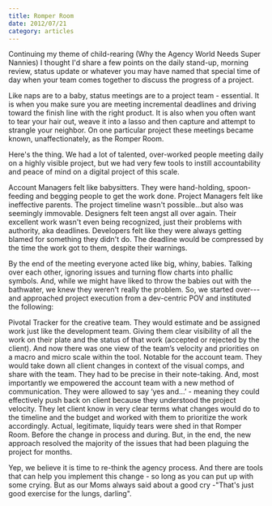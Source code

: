 ```yaml
---
title: Romper Room
date: 2012/07/21
category: articles
---
```


Continuing my theme of child-rearing (Why the Agency World Needs Super
Nannies) I thought I'd share a few points on the daily stand-up, morning
review, status update or whatever you may have named that special time
of day when your team comes together to discuss the progress of a
project. 

Like naps are to a baby, status meetings are to a project team -
essential. It is when you make sure you are meeting incremental
deadlines and driving toward the finish line with the right product. It
is also when you often want to tear your hair out, weave it into a lasso
and then capture and attempt to strangle your neighbor. On one
particular project these meetings became known, unaffectionately, as the
Romper Room. 

Here's the thing. We had a lot of talented, over-worked people meeting
daily on a highly visible project, but we had very few tools to instill
accountability and peace of mind on a digital project of this scale.

Account Managers felt like babysitters. They were hand-holding,
spoon-feeding and begging people to get the work done. 
Project Managers felt like ineffective parents. The project timeline
wasn't possible...but also was seemingly immovable.
Designers felt teen angst all over again. Their excellent work wasn't
even being recognized, just their problems with authority, aka
deadlines.
Developers felt like they were always getting blamed for something they
didn't do. The deadline would be compressed by the time the work got to
them, despite their warnings.

By the end of the meeting everyone acted like big, whiny, babies.
Talking over each other, ignoring issues and turning flow charts into
phallic symbols. And, while we might have liked to throw the babies out
with the bathwater, we knew they weren't really the problem. So, we
started over--- and approached project execution from a dev-centric POV
and instituted the following:

Pivotal Tracker for the creative team. They would estimate and be
assigned work just like the development team. Giving them clear
visibility of all the work on their plate and the status of that work
(accepted or rejected by the client).  And now there was one view of the
team’s velocity and priorities on a macro and micro scale within the
tool. 
Notable for the account team. They would take down all client changes in
context of the visual comps, and share with the team. They had to be
precise in their note-taking. 
And, most importantly we empowered the account team with a new method of
communication. They were allowed to say ‘yes and...’ - meaning they
could effectively push back on client because they understood the
project velocity. They let client know in very clear terms what changes
would do to the timeline and the budget and worked with them to
prioritize the work accordingly.
Actual, legitimate, liquidy tears were shed in that Romper Room. Before
the change in process and during. But, in the end, the new approach
resolved the majority of the issues that had been plaguing the project
for months. 

  Yep, we believe it is time to re-think the agency process. And there
  are tools that can help you implement this change - so long as you can
  put up with some crying. But as our Moms always said about a good cry
  -"That's just good exercise for the lungs, darling".  
